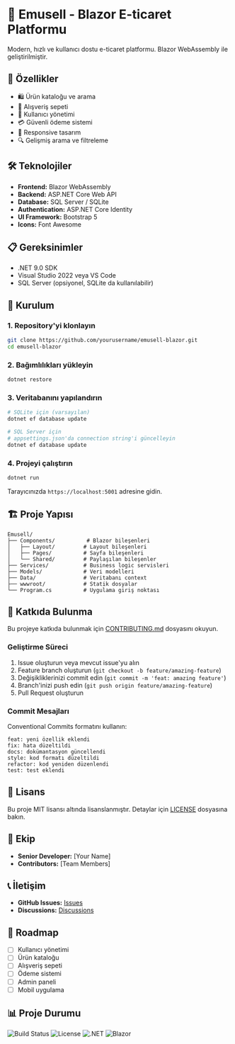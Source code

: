 # 🛒 Emusell - Blazor E-ticaret Platformu

Modern, hızlı ve kullanıcı dostu e-ticaret platformu. Blazor WebAssembly ile geliştirilmiştir.

## 🚀 Özellikler

- 🛍️ Ürün kataloğu ve arama
- 🛒 Alışveriş sepeti
- 👤 Kullanıcı yönetimi
- 💳 Güvenli ödeme sistemi
- 📱 Responsive tasarım
- 🔍 Gelişmiş arama ve filtreleme

## 🛠️ Teknolojiler

- **Frontend:** Blazor WebAssembly
- **Backend:** ASP.NET Core Web API
- **Database:** SQL Server / SQLite
- **Authentication:** ASP.NET Core Identity
- **UI Framework:** Bootstrap 5
- **Icons:** Font Awesome

## 📋 Gereksinimler

- .NET 9.0 SDK
- Visual Studio 2022 veya VS Code
- SQL Server (opsiyonel, SQLite da kullanılabilir)

## 🚀 Kurulum

### 1. Repository'yi klonlayın
```bash
git clone https://github.com/yourusername/emusell-blazor.git
cd emusell-blazor
```

### 2. Bağımlılıkları yükleyin
```bash
dotnet restore
```

### 3. Veritabanını yapılandırın
```bash
# SQLite için (varsayılan)
dotnet ef database update

# SQL Server için
# appsettings.json'da connection string'i güncelleyin
dotnet ef database update
```

### 4. Projeyi çalıştırın
```bash
dotnet run
```

Tarayıcınızda `https://localhost:5001` adresine gidin.

## 🏗️ Proje Yapısı

```
Emusell/
├── Components/          # Blazor bileşenleri
│   ├── Layout/         # Layout bileşenleri
│   ├── Pages/          # Sayfa bileşenleri
│   └── Shared/         # Paylaşılan bileşenler
├── Services/           # Business logic servisleri
├── Models/             # Veri modelleri
├── Data/               # Veritabanı context
├── wwwroot/            # Statik dosyalar
└── Program.cs          # Uygulama giriş noktası
```

## 🤝 Katkıda Bulunma

Bu projeye katkıda bulunmak için [CONTRIBUTING.md](CONTRIBUTING.md) dosyasını okuyun.

### Geliştirme Süreci

1. Issue oluşturun veya mevcut issue'yu alın
2. Feature branch oluşturun (`git checkout -b feature/amazing-feature`)
3. Değişikliklerinizi commit edin (`git commit -m 'feat: amazing feature'`)
4. Branch'inizi push edin (`git push origin feature/amazing-feature`)
5. Pull Request oluşturun

### Commit Mesajları

Conventional Commits formatını kullanın:

```
feat: yeni özellik eklendi
fix: hata düzeltildi
docs: dokümantasyon güncellendi
style: kod formatı düzeltildi
refactor: kod yeniden düzenlendi
test: test eklendi
```

## 📝 Lisans

Bu proje MIT lisansı altında lisanslanmıştır. Detaylar için [LICENSE](LICENSE) dosyasına bakın.

## 👥 Ekip

- **Senior Developer:** [Your Name]
- **Contributors:** [Team Members]

## 📞 İletişim

- **GitHub Issues:** [Issues](https://github.com/yourusername/emusell-blazor/issues)
- **Discussions:** [Discussions](https://github.com/yourusername/emusell-blazor/discussions)

## 🎯 Roadmap

- [ ] Kullanıcı yönetimi
- [ ] Ürün kataloğu
- [ ] Alışveriş sepeti
- [ ] Ödeme sistemi
- [ ] Admin paneli
- [ ] Mobil uygulama

## 📊 Proje Durumu

![Build Status](https://github.com/yourusername/emusell-blazor/workflows/CI/badge.svg)
![License](https://img.shields.io/badge/license-MIT-blue.svg)
![.NET](https://img.shields.io/badge/.NET-9.0-blue.svg)
![Blazor](https://img.shields.io/badge/Blazor-WebAssembly-purple.svg)

